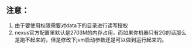 

## 注意：

1. 由于要使用权限需要对data下的目录进行读写授权
2. nexus官方配置里默认是2703M的内存占用，而如果你机器只有2G的话那么是跑不起来的，但是修改下jvm启动参数还是可以做到运行起来的。







